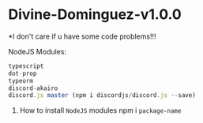 # Divine-Dominguez-v1.0.0

*I don't care if u have some code problems!!!

NodeJS Modules:
```javascript
typescript
dot-prop
typeorm
discord-akairo
discord.js master (npm i discordjs/discord.js --save)
```
1. How to install `NodeJS` modules
npm i `package-name`
